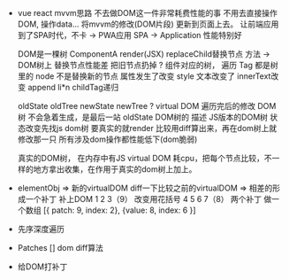 - vue react  mvvm思路
  不去做DOM这一件非常耗费性能的事
  不用去直接操作DOM, 操作data...  将mvvm的修改(DOM片段) 更新到页面上去。
  让前端应用到了SPA时代，不卡 -> PWA应用 SPA -> Application 性能特别好

  DOM是一棵树
  ComponentA   render(JSX) replaceChild替换节点 方法   ->   DOM树上
  替换节点性能差 把旧节点扔掉 ? 组件对应的树， 遍历
   Tag  都是树里的 node
   不是替换新的节点 属性发生了改变 style
   文本改变了  innerText改变
   append  li*n
   childTag递归

    oldState   oldTree
    newState   newTree ? virtual DOM 遍历完后的修改
    DOM树 不会急着生成，是最后一站
    oldState DOM树的 描述  JS版本的DOM树  状态改变先找js dom树 要真实的就render 比较用diff算出来，再在dom树上就修改那一只
    所有涉及dom操作都性能低下(dom脆弱)

    真实的DOM树， 在内存中有JS virtual DOM 耗cpu，把每个节点比较，不一样的地方拿出收集，在作用于真实的dom树上加上。

- elementObj => 新的virtualDOM diff一下比较之前的virtualDOM => 相差的形成一个补丁 补上DOM
      1
    2     3（9）                         改变用花括号
 4    5 6    7（8）   两个补丁 做一个数组  [{ patch: 9, index: 2}, {value: 8, index: 6 }]
- 先序深度遍历
- Patches []  dom diff算法
- 给DOM打补丁
